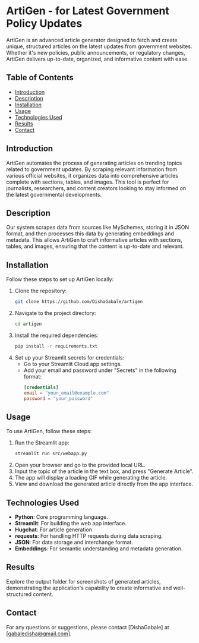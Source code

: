 
# ArtiGen -  for Latest Government Policy Updates

ArtiGen is an advanced article generator designed to fetch and create unique, structured articles on the latest updates from government websites. Whether it's new policies, public announcements, or regulatory changes, ArtiGen delivers up-to-date, organized, and informative content with ease.

## Table of Contents

- [Introduction](#introduction)
- [Description](#Description)
- [Installation](#installation)
- [Usage](#usage)
- [Technologies Used](#technologies-used)
- [Results](#Results)
- [Contact](#Contact)
  

## Introduction

ArtiGen automates the process of generating articles on trending topics related to government updates. By scraping relevant information from various official websites, it organizes data into comprehensive articles complete with sections, tables, and images. This tool is perfect for journalists, researchers, and content creators looking to stay informed on the latest governmental developments.


## Description

Our system scrapes data from sources like MySchemes, storing it in JSON format, and then processes this data by generating embeddings and metadata. This allows ArtiGen to craft informative articles with sections, tables, and images, ensuring that the content is up-to-date and relevant.

## Installation

Follow these steps to set up ArtiGen locally:

1. Clone the repository:
   ```bash
   git clone https://github.com/DishaGabale/artigen
   ```
2. Navigate to the project directory:
   ```bash
   cd artigen
   ```
3. Install the required dependencies:
   ```bash
   pip install -r requirements.txt
   ```
4. Set up your Streamlit secrets for credentials:
   - Go to your Streamlit Cloud app settings.
   - Add your email and password under "Secrets" in the following format:
     ```toml
     [credentials]
     email = "your_email@example.com"
     password = "your_password"
     ```

## Usage

To use ArtiGen, follow these steps:

1. Run the Streamlit app:
   ```bash
   streamlit run src/webapp.py
   ```
2. Open your browser and go to the provided local URL.
3. Input the topic of the article in the text box, and press "Generate Article".
4. The app will display a loading GIF while generating the article.
5. View and download the generated article directly from the app interface.

## Technologies Used

- **Python**: Core programming language.
- **Streamlit**: For building the web app interface.
- **Hugchat**: For article generation
- **requests**: For handling HTTP requests during data scraping.
- **JSON**: For data storage and interchange format.
- **Embeddings**: For semantic understanding and metadata generation.

## Results
Explore the output folder for screenshots of generated articles, demonstrating the application's capability to create informative and well-structured content.

## Contact

For any questions or suggestions, please contact [DishaGabale] at [gabaledisha@gmail.com].





